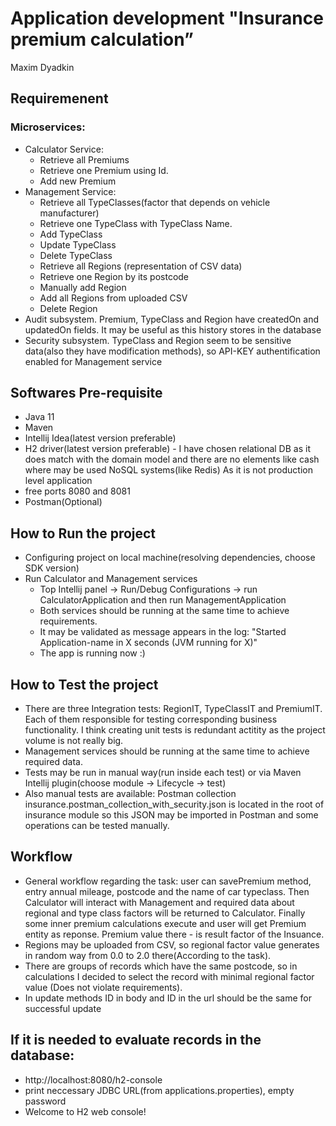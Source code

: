 # Application development "Insurance premium calculation” 
Maxim Dyadkin

## Requiremenent
  ### Microservices:
  - Calculator Service:
    - Retrieve all Premiums
    - Retrieve one Premium using Id.
    - Add new Premium
  - Management Service:
    - Retrieve all TypeClasses(factor that depends on vehicle manufacturer)
    - Retrieve one TypeClass with TypeClass Name.
    - Add TypeClass
    - Update TypeClass
    - Delete TypeClass
    - Retrieve all Regions (representation of CSV data)
    - Retrieve one Region by its postcode
    - Manually add Region
    - Add all Regions from uploaded CSV
    - Delete Region
  - Audit subsystem. Premium, TypeClass and Region have createdOn and updatedOn fields. It may be useful as this history stores in the database
  - Security subsystem. TypeClass and Region seem to be sensitive data(also they have modification methods), so API-KEY authentification enabled for Management service

## Softwares Pre-requisite
  - Java 11
  - Maven 
  - Intellij Idea(latest version preferable)
  - H2 driver(latest version preferable) - I have chosen relational DB as it does match with the domain model and there are 
  no elements like cash where may be used NoSQL systems(like Redis)
  As it is not production level application
  - free ports 8080 and 8081
  - Postman(Optional)

## How to Run the project
  - Configuring project on local machine(resolving dependencies, choose SDK version)
  - Run Calculator and Management services
    - Top Intellij panel -> Run/Debug Configurations -> run CalculatorApplication and then run ManagementApplication
    - Both services should be running at the same time to achieve requirements.
    - It may be validated as message appears in the log: "Started Application-name in X seconds (JVM running for X)"
    - The app is running now :)
   
## How to Test the project
 - There are three Integration tests: RegionIT, TypeClassIT and PremiumIT. Each of them responsible for testing 
   corresponding business functionality. I think creating unit tests is redundant actitity as the project volume is not really big.
 - Management services should be running at the same time to achieve required data.
 - Tests may be run in manual way(run inside each test) or via Maven Intellij plugin(choose module -> Lifecycle -> test)
 - Also manual tests are available: Postman collection insurance.postman_collection_with_security.json is located in the root of insurance module
     so this JSON may be imported in Postman and some operations can be tested manually. 

## Workflow
 - General workflow regarding the task: user can  savePremium method, entry annual mileage, postcode and the name of car typeclass.
 Then Calculator will interact with Management and required data about regional and type class factors will be returned to Calculator.
 Finally some inner premium calculations execute and user will get Premium entity as reponse. Premium value there - is result factor of the Insuance.
 - Regions may be uploaded from CSV, so regional factor value generates in random way from 0.0 to 2.0 there(According to the task).
 - There are groups of records which have the same postcode, so in calculations I decided to select the record with minimal regional factor value
 (Does not violate requirements).
 - In update methods ID in body and ID in the url should be the same for successful update
 
## If it is needed to evaluate records in the database:
 - http://localhost:8080/h2-console
 - print neccessary JDBC URL(from applications.properties), empty password
 - Welcome to H2 web console!
